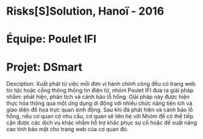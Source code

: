 # Risks[S]Solution, Hanoï - 2016

# Équipe: Poulet IFI
# Projet: DSmart

Desciption:
Xuất phát từ việc mỗi đơn vị hành chính công đều có trang web tin tức hoặc cổng thông thông tin điện tử, nhóm Poulet IFI đưa ra giải pháp nhằm: phát hiện, phân tích và cảnh báo lỗ hổng. Giải pháp này được hiện thực hóa thông qua một ứng dụng di động với nhiều chức năng tiện ích và giao diện đồ họa trực quan sinh động.
Sau khi đã phát hiện và cảnh báo lỗ hổng, nếu cơ quan có nhu cầu, cơ quan sẽ liên hệ với Nhóm để có thể tiếp cận được các dịch vụ khác nhằm hỗ trợ khắc phục sự cố hoặc đề xuất nâng cao tính bảo mật cho trang web của cơ quan đó.
